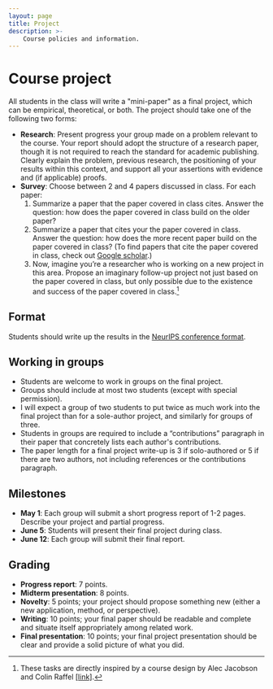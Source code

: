 ```yaml
---
layout: page
title: Project
description: >-
    Course policies and information.
---
```


# Course project

All students in the class will write a "mini-paper" as a final project, which can be empirical, theoretical, or both. The project should take one of the following two forms:
- **Research**: Present progress your group made on a problem relevant to the course. Your report should adopt the structure of a research paper, though it is not required to reach the standard for academic publishing. Clearly explain the problem, previous research, the positioning of your results within this context, and support all your assertions with evidence and (if applicable) proofs.
- **Survey**: Choose between 2 and 4 papers discussed in class. For each paper:
  1. Summarize a paper that the paper covered in class cites. Answer the question: how does the paper covered in class build on the older paper?
  2. Summarize a paper that cites your the paper covered in class. Answer the question: how does the more recent paper build on the paper covered in class? (To find papers that cite the paper covered in class, check out [Google scholar](https://scholar.google.com/).)
  3. Now, imagine you’re a researcher who is working on a new project in this area. Propose an imaginary follow-up project not just based on the paper covered in class, but only possible due to the existence and success of the paper covered in class.[^1]

## Format
Students should write up the results in the [NeurIPS conference format](https://neurips.cc/Conferences/2023/PaperInformation/StyleFiles).

## Working in groups
- Students are welcome to work in groups on the final project.
- Groups should include at most two students (except with special permission).
- I will expect a group of two students to put twice as much work into the final project than for a sole-author project, and similarly for groups of three.
- Students in groups are required to include a “contributions” paragraph in their paper that concretely lists each author's contributions.
- The paper length for a final project write-up is 3 if solo-authored or 5 if there are two authors, not including references or the contributions paragraph.

## Milestones
- **May 1**: Each group will submit a short progress report of 1-2 pages. Describe your project and partial progress.
- **June 5**: Students will present their final project during class.
- **June 12**: Each group will submit their final report.

## Grading
- **Progress report**: 7 points.
- **Midterm presentation**: 8 points.
- **Novelty**: 5 points; your project should propose something new (either a new application, method, or perspective).
- **Writing**: 10 points; your final paper should be readable and complete and situate itself appropriately among related work.
- **Final presentation**: 10 points; your final project presentation should be clear and provide a solid picture of what you did.

[^1]: These tasks are directly inspired by a course design by Alec Jacobson and Colin Raffel [[link]](https://colinraffel.com/blog/role-playing-seminar.html).
